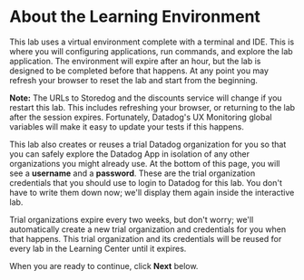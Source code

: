 About the Learning Environment
===
This lab uses a virtual environment complete with a terminal and IDE. This is where you will configuring applications, run commands, and explore the lab application. The environment will expire after an hour, but the lab is designed to be completed before that happens. At any point you may refresh your browser to reset the lab and start from the beginning.

**Note:** The URLs to Storedog and the discounts service will change if you restart this lab. This includes refreshing your browser, or returning to the lab after the session expires. Fortunately, Datadog's UX Monitoring global variables will make it easy to update your tests if this happens.

This lab also creates or reuses a trial Datadog organization for you so that you can safely explore the Datadog App in isolation of any other organizations you might already use. At the bottom of this page, you will see a **username** and a **password**. These are the trial organization credentials that you should use to login to Datadog for this lab. You don't have to write them down now; we'll display them again inside the interactive lab.

Trial organizations expire every two weeks, but don't worry; we'll automatically create a new trial organization and credentials for you when that happens. This trial organization and its credentials will be reused for every lab in the Learning Center until it expires.

When you are ready to continue, click **Next** below.
